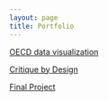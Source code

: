 ```yaml
---
layout: page
title: Portfolio
---
```

[OECD data visualization](https://menyw.github.io/2019/10/30/viz-1/)

[Critique by Design](https://menyw.github.io/2019/11/08/assignment-3/)

[Final Project](https://menyw.github.io/2019/11/12/final-project-MengyueWu/)
